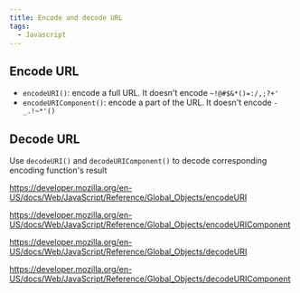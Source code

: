 ```yaml
---
title: Encode and decode URL
tags:
  - Javascript
---
```


## Encode URL

- `encodeURI()`: encode a full URL. It doesn't encode `~!@#$&*()=:/,;?+'`
- `encodeURIComponent()`: encode a part of the URL. It doesn't encode `-_.!~*'()`

## Decode URL

Use `decodeURI()` and `decodeURIComponent()` to decode corresponding encoding function's result

https://developer.mozilla.org/en-US/docs/Web/JavaScript/Reference/Global_Objects/encodeURI

https://developer.mozilla.org/en-US/docs/Web/JavaScript/Reference/Global_Objects/encodeURIComponent

https://developer.mozilla.org/en-US/docs/Web/JavaScript/Reference/Global_Objects/decodeURI

https://developer.mozilla.org/en-US/docs/Web/JavaScript/Reference/Global_Objects/decodeURIComponent
